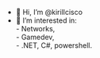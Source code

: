 - 👋 Hi, I’m @kirillcisco
- 👀 I’m interested in: \
      - Networks, \
      - Gamedev, \
      - .NET, C#, powershell.

<!---
kirillcisco/kirillcisco is a ✨ special ✨ repository because its `README.md` (this file) appears on your GitHub profile.
You can click the Preview link to take a look at your changes.
--->
